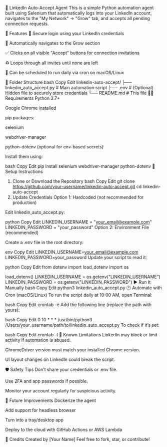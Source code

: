 🤖 LinkedIn Auto-Accept Agent
This is a simple Python automation agent built using Selenium that automatically logs into your LinkedIn account, navigates to the "My Network" → "Grow" tab, and accepts all pending connection requests.

📌 Features
🔐 Secure login using your LinkedIn credentials

🔄 Automatically navigates to the Grow section

✅ Clicks on all visible "Accept" buttons for connection invitations

♻️ Loops through all invites until none are left

📅 Can be scheduled to run daily via cron on macOS/Linux

📁 Folder Structure
bash
Copy
Edit
linkedin-auto-accept/
├── linkedin_auto_accept.py     # Main automation script
├── .env                        # (Optional) Hidden file to securely store credentials
└── README.md                   # This file
🧑‍💻 Requirements
Python 3.7+

Google Chrome installed

pip packages:

selenium

webdriver-manager

python-dotenv (optional for env-based secrets)

Install them using:

bash
Copy
Edit
pip install selenium webdriver-manager python-dotenv
🔧 Setup Instructions
1. Clone or Download the Repository
bash
Copy
Edit
git clone https://github.com/your-username/linkedin-auto-accept.git
cd linkedin-auto-accept
2. Update Credentials
Option 1: Hardcoded (not recommended for production)

Edit linkedin_auto_accept.py:

python
Copy
Edit
LINKEDIN_USERNAME = "your_email@example.com"
LINKEDIN_PASSWORD = "your_password"
Option 2: Environment File (recommended)

Create a .env file in the root directory:

env
Copy
Edit
LINKEDIN_USERNAME=your_email@example.com
LINKEDIN_PASSWORD=your_password
Update your script to read it:

python
Copy
Edit
from dotenv import load_dotenv
import os

load_dotenv()
LINKEDIN_USERNAME = os.getenv("LINKEDIN_USERNAME")
LINKEDIN_PASSWORD = os.getenv("LINKEDIN_PASSWORD")
▶️ Run It Manually
bash
Copy
Edit
python3 linkedin_auto_accept.py
🕒 Automate with Cron (macOS/Linux)
To run the script daily at 10:00 AM, open Terminal:

bash
Copy
Edit
crontab -e
Add the following line (replace the path with yours):

bash
Copy
Edit
0 10 * * * /usr/bin/python3 /Users/your_username/path/to/linkedin_auto_accept.py
To check if it’s set:

bash
Copy
Edit
crontab -l
🛑 Known Limitations
LinkedIn may block or limit activity if automation is abused.

ChromeDriver version must match your installed Chrome version.

UI layout changes on LinkedIn could break the script.

🛡️ Safety Tips
Don’t share your credentials or .env file.

Use 2FA and app passwords if possible.

Monitor your account regularly for suspicious activity.

📌 Future Improvements
Dockerize the agent

Add support for headless browser

Turn into a tray/desktop app

Deploy to the cloud with GitHub Actions or AWS Lambda

🙌 Credits
Created by [Your Name]
Feel free to fork, star, or contribute!

